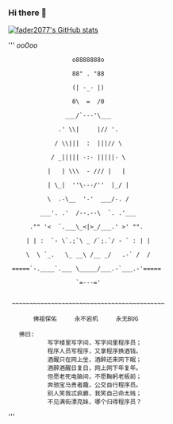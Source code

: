 ### Hi there 👋

<!--
**fader2077/fader2077** is a ✨ _special_ ✨ repository because its `README.md` (this file) appears on your GitHub profile.

Here are some ideas to get you started:

- 🔭 I’m currently working on ...
- 🌱 I’m currently learning ...
- 👯 I’m looking to collaborate on ...
- 🤔 I’m looking for help with ...
- 💬 Ask me about ...
- 📫 How to reach me: ...
- 😄 Pronouns: ...
- ⚡ Fun fact: ...
-->
[![fader2077's GitHub stats](https://github-readme-stats.vercel.app/api?username=anuraghazra)](https://github.com/anuraghazra/github-readme-stats)

'''
                       _oo0oo_
                       
                      o8888888o
                      
                      88" . "88
                      
                      (| -_- |)
                      
                      0\  =  /0
                      
                    ___/`---'\___
                    
                  .' \\|     |// '.
                  
                 / \\|||  :  |||// \
                 
                / _||||| -:- |||||- \
                
               |   | \\\  - /// |   |
               
               | \_|  ''\---/''  |_/ |
               
               \  .-\__  '-'  ___/-. /
               
             ___'. .'  /--.--\  `. .'___
             
          ."" '<  `.___\_<|>_/___.' >' "".
          
         | | :  `- \`.;`\ _ /`;.`/ - ` : | |
         
         \  \ `_.   \_ __\ /__ _/   .-` /  /
         
     =====`-.____`.___ \_____/___.-`___.-'=====
     
                       `=---='


     ~~~~~~~~~~~~~~~~~~~~~~~~~~~~~~~~~~~~~~~~~~~

           佛祖保佑     永不宕机     永无BUG

       佛曰:  
               写字楼里写字间，写字间里程序员；  
               程序人员写程序，又拿程序换酒钱。  
               酒醒只在网上坐，酒醉还来网下眠；  
               酒醉酒醒日复日，网上网下年复年。  
               但愿老死电脑间，不愿鞠躬老板前；  
               奔驰宝马贵者趣，公交自行程序员。  
               别人笑我忒疯癫，我笑自己命太贱；  
               不见满街漂亮妹，哪个归得程序员？
'''
